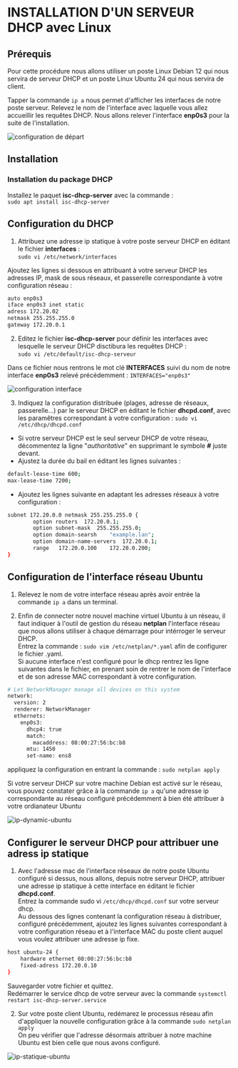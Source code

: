 # INSTALLATION D'UN SERVEUR DHCP avec Linux

## Prérequis

Pour cette procédure nous allons utiliser un poste Linux Debian 12 qui nous servira de serveur DHCP et un poste Linux Ubuntu 24 qui nous servira de client.

Tapper la commande `ip a` nous permet d'afficher les interfaces de notre poste serveur. Relevez le nom de l'interface avec laquelle vous allez accueillir les requêtes DHCP. 
Nous allons relever l'interface __enp0s3__ pour la suite de l'installation.

![configuration de départ](https://github.com/Tr3n4rT/wcs_network_quests/blob/main/INSTALLATION-DHCP-LINUX/images/serveru-dhcp-config-(interface).png)


## Installation

### Installation du package DHCP

Installez le paquet __isc-dhcp-server__ avec la commande :\
`sudo apt install isc-dhcp-server`

## Configuration du DHCP


1. Attribuez une adresse ip statique à votre poste serveur DHCP en éditant le fichier __interfaces__ :\
`sudo vi /etc/network/interfaces`

Ajoutez les lignes si dessous en attribuant à votre serveur DHCP les adresses IP, mask de sous réseaux, et passerelle correspondante à votre configuration réseau :

```bash
auto enp0s3
iface enp0s3 inet static
adress 172.20.02
netmask 255.255.255.0
gateway 172.20.0.1
```

2. Editez le fichier __isc-dhcp-server__ pour définir les interfaces avec lesquelle le serveur DHCP disctibura les requêtes DHCP :\
`sudo vi /etc/default/isc-dhcp-serveur`

Dans ce fichier nous rentrons le mot clé __INTERFACES__ suivi du nom de notre interface __enp0s3__ relevé précédemment : 
`INTERFACES="enp0s3"`

![configuration interface](https://github.com/Tr3n4rT/wcs_network_quests/blob/main/INSTALLATION-DHCP-LINUX/images/interface-configuration.png)

3. Indiquez la configuration distribuée (plages, adresse de réseaux, passerelle...) par le serveur DHCP en éditant le fichier __dhcpd.conf__, avec les paramêtres correspondant à votre configuration :
`sudo vi /etc/dhcp/dhcpd.conf`

  - Si votre serveur DHCP est le seul serveur DHCP de votre réseau, décommentez la ligne "_authoritative_" en supprimant le symbole __#__ juste devant.
  - Ajustez la durée du bail en éditant les lignes suivantes :

```bash
default-lease-time 600;
max-lease-time 7200;
```

  - Ajoutez les lignes suivante en adaptant les adresses réseaux à votre configuration :
```bash
subnet 172.20.0.0 netmask 255.255.255.0 {
        option routers  172.20.0.1;
        option subnet-mask  255.255.255.0;
        option domain-searsh    "example.lan";
        option domain-name-servers  172.20.0.1;
        range   172.20.0.100    172.20.0.200;
}
```

## Configuration de l'interface réseau Ubuntu

1. Relevez le nom de votre interface réseau après avoir entrée la commande `ip a` dans un terminal.

2. Enfin de connecter notre nouvel machine virtuel Ubuntu à un réseau, il faut indiquer à l'outil de gestion du réseau __netplan__ l'interface réseau que nous allons utiliser à chaque démarrage pour intérroger le serveur DHCP.\
Entrez la commande : `sudo vim /etc/netplan/*.yaml` afin de configurer le fichier .yaml.\
Si aucune interface n'est configuré pour le dhcp rentrez les ligne suivantes dans le fichier, en prenant soin de rentrer le nom de l'interface et de son adresse MAC correspondant à votre configuration.
```bash
# Let NetworkManager manage all devices on this system
network:
  version: 2
  renderer: NetworkManager
  ethernets:
    enp0s3:
      dhcp4: true
      match:
        macaddress: 08:00:27:56:bc:b8
      mtu: 1450
      set-name: ens8
```
appliquez la configuration en entrant la commande : `sudo netplan apply`

Si votre serveur DHCP sur votre machine Debian est activé sur le réseau, vous pouvez constater grâce à la commande `ip a` qu'une adresse ip correspondante au réseau configuré précédemment à bien été attribuer à votre ordianateur Ubuntu

![ip-dynamic-ubuntu](https://github.com/Tr3n4rT/wcs_network_quests/blob/main/INSTALLATION-DHCP-LINUX/images/attrib-dynamic-ubuntu.png)

## Configurer le serveur DHCP pour attribuer une adress ip statique
 
1. Avec l'adresse mac de l'interface réseaux de notre poste Ubuntu configuré si dessus, nous allons, depuis notre serveur DHCP, attribuer une adresse ip statique à cette interface en éditant le fichier __dhcpd.conf__.\
Entrez la commande sudo vi `/etc/dhcp/dhcpd.conf` sur votre serveur dhcp.\
Au dessous des lignes contenant la configuration réseau à distribuer, configuré précédemment, ajoutez les lignes suivantes correspondant à votre configuration réseau et à l'interface MAC du poste client auquel vous voulez attribuer une adresse ip fixe.
```bash
host ubuntu-24 {
    hardware ethernet 08:00:27:56:bc:b8
    fixed-adress 172.20.0.10
}
```
Sauvegarder votre fichier et quittez.\
Redémarrer le service dhcp de votre serveur avec la commande `systemctl restart isc-dhcp-server.service`

2. Sur votre poste client Ubuntu, redémarez le processus réseau afin d'appliquer la nouvelle configuration grâce à la commande `sudo netplan apply`\
On peu vérifier que l'adresse désormais attribuer à notre machine Ubuntu est bien celle que nous avons configuré.

![ip-statique-ubuntu](https://github.com/Tr3n4rT/wcs_network_quests/blob/main/INSTALLATION-DHCP-LINUX/images/ip-static-ubuntu.png)



